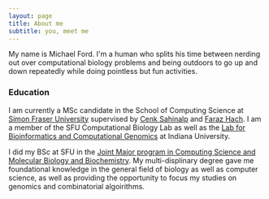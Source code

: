 ```yaml
---
layout: page
title: About me
subtitle: you, meet me
---
```


My name is Michael Ford. I'm a human who splits his time between nerding out over computational biology problems and being outdoors to go up and down repeatedly while doing pointless but fun activities. 

<p align="center">
<!-- InstaWidget -->
<script src="https://instawidget.net/js/instawidget.js?u=81210ccb051a10f9bb6da8ab1eb2d7faddfe42fa21e3a9434abef742fbb12144&width=700px"></script>
</p>

### Education
I am currently a MSc candidate in the School of Computing Science at [Simon Fraser University](www.sfu.ca) supervised by [Cenk Sahinalp](https://www.sice.indiana.edu/all-people/profile.html?profile_id=291) and [Faraz Hach](http://www.cs.sfu.ca/~fhach/personal/). I am a member of the SFU Computational Biology Lab as well as the [Lab for Bioinformatics and Computational Genomics](http://www.iu.edu/~compgen/index.html) at Indiana University. 

I did my BSc at SFU in the [Joint Major program in Computing Science and Molecular Biology and Biochemistry](https://www.sfu.ca/bioinformatics/undergrad.html). My multi-displinary degree gave me foundational knowledge in the general field of biology as well as computer science, as well as providing the opportunity to focus my studies on genomics and combinatorial algoirithms.
